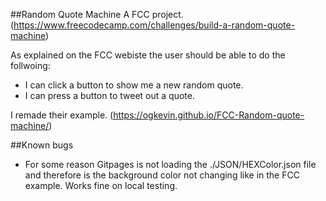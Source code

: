 ##Random Quote Machine 
A FCC project. (https://www.freecodecamp.com/challenges/build-a-random-quote-machine)

As explained on the FCC webiste the user should be able to do the follwoing:
*  I can click a button to show me a new random quote.
* I can press a button to tweet out a quote.

I remade their example. (https://ogkevin.github.io/FCC-Random-quote-machine/)

##Known bugs

* For some reason Gitpages is not loading the ./JSON/HEXColor.json file and therefore is the background color not changing like in the FCC example. Works fine on local testing.